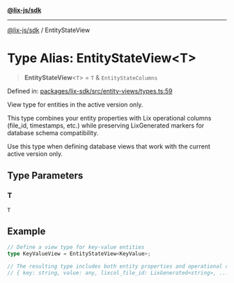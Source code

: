 [**@lix-js/sdk**](../README.md)

***

[@lix-js/sdk](../README.md) / EntityStateView

# Type Alias: EntityStateView\<T\>

> **EntityStateView**\<`T`\> = `T` & `EntityStateColumns`

Defined in: [packages/lix-sdk/src/entity-views/types.ts:59](https://github.com/opral/monorepo/blob/b744c06f94e2e95227e07cc6016002a653e430d8/packages/lix-sdk/src/entity-views/types.ts#L59)

View type for entities in the active version only.

This type combines your entity properties with Lix operational columns
(file_id, timestamps, etc.) while preserving LixGenerated markers for
database schema compatibility.

Use this type when defining database views that work with the current
active version only.

## Type Parameters

### T

`T`

## Example

```typescript
// Define a view type for key-value entities
type KeyValueView = EntityStateView<KeyValue>;

// The resulting type includes both entity properties and operational columns
// { key: string, value: any, lixcol_file_id: LixGenerated<string>, ... }
```
